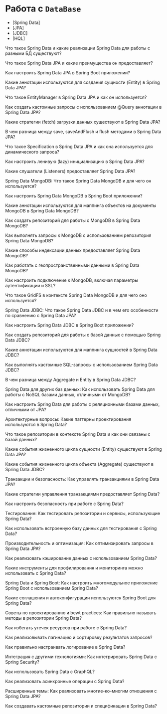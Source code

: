 # Работа с `DataBase`

* [Spring Data]
* [JPA]
* [JDBC]
* [HQL]


Что такое Spring Data и какие реализации Spring Data для работы с разными БД существуют?


Что такое Spring Data JPA и какие преимущества он предоставляет?

Как настроить Spring Data JPA в Spring Boot приложении?

Какие аннотации используются для создания сущности (Entity) в Spring Data JPA?

Что такое EntityManager в Spring Data JPA и как он используется?

Как создать кастомные запросы с использованием @Query аннотации в Spring Data JPA?

Какие стратегии (fetch) загрузки данных существуют в Spring Data JPA?

В чем разница между save, saveAndFlush и flush методами в Spring Data JPA?

Что такое Specification в Spring Data JPA и как она используется для динамического запроса?

Как настроить ленивую (lazy) инициализацию в Spring Data JPA?

Какие слушатели (Listeners) предоставляет Spring Data JPA?

Spring Data MongoDB:
Что такое Spring Data MongoDB и для чего он используется?

Как настроить Spring Data MongoDB в Spring Boot приложении?

Какие аннотации используются для маппинга объектов на документы MongoDB в Spring Data MongoDB?

Как создать репозиторий для работы с MongoDB в Spring Data MongoDB?

Как выполнять запросы к MongoDB с использованием репозитория Spring Data MongoDB?

Какие способы индексации данных предоставляет Spring Data MongoDB?

Как работать с геопространственными данными в Spring Data MongoDB?

Как настроить подключение к MongoDB, включая параметры аутентификации и SSL?

Что такое GridFS в контексте Spring Data MongoDB и для чего оно используется?

Spring Data JDBC:
Что такое Spring Data JDBC и в чем его особенности по сравнению с Spring Data JPA?

Как настроить Spring Data JDBC в Spring Boot приложении?

Как создать репозиторий для работы с базой данных с помощью Spring Data JDBC?

Какие аннотации используются для маппинга сущностей в Spring Data JDBC?

Как выполнять кастомные SQL-запросы с использованием Spring Data JDBC?

В чем разница между Aggregate и Entity в Spring Data JDBC?

Spring Data для других баз данных:
Как использовать Spring Data для работы с NoSQL базами данных, отличными от MongoDB?

Как настроить Spring Data для работы с реляционными базами данных, отличными от JPA?

Архитектурные вопросы:
Какие паттерны проектирования используются в Spring Data?

Что такое репозитории в контексте Spring Data и как они связаны с базой данных?

Какие события жизненного цикла сущности (Entity) существуют в Spring Data JPA?

Какие события жизненного цикла объекта (Aggregate) существуют в Spring Data JDBC?

Транзакции и безопасность:
Как управлять транзакциями в Spring Data JPA?

Какие стратегии управления транзакциями предоставляет Spring Data?

Как настроить безопасность при работе с Spring Data?

Тестирование:
Как тестировать репозитории и сервисы, использующие Spring Data?

Как использовать встроенную базу данных для тестирования с Spring Data?

Производительность и оптимизация:
Как оптимизировать запросы в Spring Data JPA?

Как реализовать кэширование данных с использованием Spring Data?

Какие инструменты для профилирования и мониторинга можно использовать с Spring Data?

Spring Data и Spring Boot:
Как настроить многомодульное приложение Spring Boot с использованием Spring Data?

Какие соглашения и автоконфигурации используются Spring Boot для Spring Data?

Советы по проектированию и bewt practices:
Как правильно называть методы в репозитории Spring Data?

Как избегать утечек ресурсов при работе с Spring Data?

Как реализовывать пагинацию и сортировку результатов запросов?

Как правильно настраивать логирование в Spring Data?

Интеграция с другими технологиями:
Как интегрировать Spring Data с Spring Security?

Как использовать Spring Data с GraphQL?

Как реализовать асинхронные операции с Spring Data?

Расширенные темы:
Как реализовать многие-ко-многим отношения с Spring Data JPA?

Как создавать кастомные репозитории и спецификации в Spring Data?